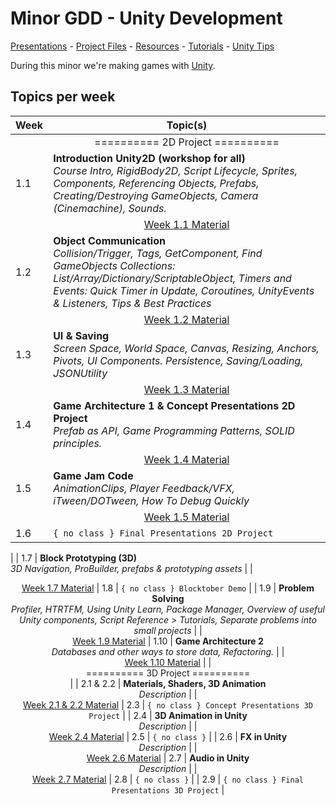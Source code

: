 # Minor GDD - Unity Development

[Presentations](https://hr-cmgt.github.io/Minor-GDD-Unity/) -
[Project Files](projectfiles/) - 
[Resources](classes/00_resources.md) - 
[Tutorials](classes/00_tutorials.md) -
[Unity Tips](classes/00_unity.md)

During this minor we're making games with [Unity](https://unity.com/).

## Topics per week

| Week | Topic(s) 
|------|---------
|  | <center> ========== 2D Project ========== </center>
| 1.1 | **Introduction Unity2D (workshop for all)** <br/> *Course Intro, RigidBody2D, Script Lifecycle, Sprites, Components, Referencing Objects, Prefabs, Creating/Destroying GameObjects, Camera (Cinemachine), Sounds.*
|  | <center> [Week 1.1 Material](./classes/01_basics1.md)
| 1.2 | **Object Communication** <br/> *Collision/Trigger, Tags, GetComponent, Find GameObjects Collections: List/Array/Dictionary/ScriptableObject, Timers and Events: Quick Timer in Update, Coroutines, UnityEvents & Listeners, Tips & Best Practices*
|  | <center> [Week 1.2 Material](./classes/02_basics2.md)
| 1.3 | **UI & Saving** <br/> *Screen Space, World Space, Canvas, Resizing, Anchors, Pivots, UI Components. Persistence, Saving/Loading, JSONUtility*
|  | <center> [Week 1.3 Material](./classes/03_UI.md)
| 1.4 | **Game Architecture 1 & Concept Presentations 2D Project** <br/> *Prefab as API, Game Programming Patterns, SOLID principles.*
|  | <center> [Week 1.4 Material](./classes/04_architecture1.md)
| 1.5 | **Game Jam Code** <br/> *AnimationClips, Player Feedback/VFX, iTween/DOTween, How To Debug Quickly*
|  | <center> [Week 1.5 Material](./classes/05_08_gamejam.md)
| 1.6 | `{ no class } Final Presentations 2D Project`
|
| 1.7 | **Block Prototyping (3D)** <br/> *3D Navigation, ProBuilder, prefabs & prototyping assets*
|  | <center> [Week 1.7 Material](./classes/07_blockprototyping.md)
| 1.8 | `{ no class } Blocktober Demo`
|
| 1.9 | **Problem Solving** <br/> *Profiler, HTRTFM, Using Unity Learn, Package Manager, Overview of useful Unity components, Script Reference > Tutorials, Separate problems into small projects*
|  | <center> [Week 1.9 Material](./classes/09_problemsolving.md)
| 1.10 | **Game Architecture 2** <br/> *Databases and other ways to store data, Refactoring.*
|  | <center> [Week 1.10 Material](./classes/10_architecture2.md)
|  | <center> ========== 3D Project ========== </center>
|
| 2.1 & 2.2 | **Materials, Shaders, 3D Animation** <br/> *Description*
|  | <center> [Week 2.1 & 2.2 Material]()
| 2.3 | ` { no class } Concept Presentations 3D Project `
|
| 2.4 | **3D Animation in Unity** <br/> *Description*
|  | <center> [Week 2.4 Material]()
| 2.5 | `{ no class }`
|
| 2.6 | **FX in Unity** <br/> *Description*
|  | <center> [Week 2.6 Material]()
| 2.7 | **Audio in Unity** <br/> *Description*
|  | <center> [Week 2.7 Material]()
| 2.8 | `{ no class }`
|
| 2.9 | `{ no class } Final Presentations 3D Project`
|